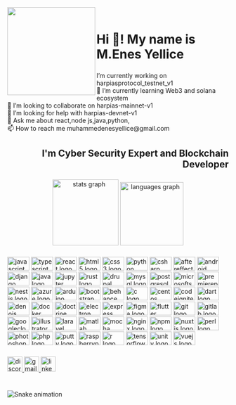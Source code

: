 <img align="left" height="200" src="https://media.tenor.com/uHVmd0uBuU0AAAAC/bored-ape-yacht-club-nft.gif"  />

<br>

<h1 align="left">Hi 👋! My name is M.Enes Yellice</h1>

###

<p align="left">I’m currently working on harpiasprotocol_testnet_v1<br>🌱 I’m currently learning Web3 and solana ecosystem<br>👯 I’m looking to collaborate on harpias-mainnet-v1<br>🤝 I’m looking for help with harpias-devnet-v1<br>💬 Ask me about react,node js,java,python,<br>📫 How to reach me muhammedenesyellice@gmail.com</p>

###

<h2 align="right">I'm Cyber Security Expert and Blockchain Developer</h2>

###

<div align="center">
  <img src="https://github-readme-stats.vercel.app/api?hide_title=false&hide_rank=false&show_icons=false&include_all_commits=true&count_private=true&disable_animations=false&theme=dracula&locale=en&hide_border=false&username=hzkali" height="150" alt="stats graph"  />
  <img src="https://github-readme-stats.vercel.app/api/top-langs?locale=en&hide_title=false&layout=compact&card_width=320&langs_count=12&theme=dracula&hide_border=false&username=hzkali" height="144" alt="languages graph"  />
</div>

###

<div align="left">
  <img src="https://cdn.jsdelivr.net/gh/devicons/devicon/icons/javascript/javascript-original.svg" height="31" width="50" alt="javascript logo"  />
  <img src="https://cdn.jsdelivr.net/gh/devicons/devicon/icons/typescript/typescript-original.svg" height="31" width="50" alt="typescript logo"  />
  <img src="https://cdn.jsdelivr.net/gh/devicons/devicon/icons/react/react-original.svg" height="31" width="50" alt="react logo"  />
  <img src="https://cdn.jsdelivr.net/gh/devicons/devicon/icons/html5/html5-original.svg" height="31" width="50" alt="html5 logo"  />
  <img src="https://cdn.jsdelivr.net/gh/devicons/devicon/icons/css3/css3-original.svg" height="31" width="50" alt="css3 logo"  />
  <img src="https://cdn.jsdelivr.net/gh/devicons/devicon/icons/python/python-original.svg" height="31" width="50" alt="python logo"  />
  <img src="https://cdn.jsdelivr.net/gh/devicons/devicon/icons/csharp/csharp-original.svg" height="31" width="50" alt="csharp logo"  />
  <img src="https://cdn.jsdelivr.net/gh/devicons/devicon/icons/aftereffects/aftereffects-original.svg" height="31" width="50" alt="aftereffects logo"  />
  <img src="https://cdn.jsdelivr.net/gh/devicons/devicon/icons/android/android-original.svg" height="31" width="50" alt="android logo"  />
  <img src="https://cdn.jsdelivr.net/gh/devicons/devicon/icons/django/django-plain.svg" height="31" width="50" alt="django logo"  />
  <img src="https://cdn.jsdelivr.net/gh/devicons/devicon/icons/java/java-original.svg" height="31" width="50" alt="java logo"  />
  <img src="https://cdn.jsdelivr.net/gh/devicons/devicon/icons/jupyter/jupyter-original.svg" height="31" width="50" alt="jupyter logo"  />
  <img src="https://cdn.jsdelivr.net/gh/devicons/devicon/icons/rust/rust-plain.svg" height="31" width="50" alt="rust logo"  />
  <img src="https://cdn.jsdelivr.net/gh/devicons/devicon/icons/drupal/drupal-original.svg" height="31" width="50" alt="drupal logo"  />
  <img src="https://cdn.jsdelivr.net/gh/devicons/devicon/icons/mysql/mysql-original.svg" height="31" width="50" alt="mysql logo"  />
  <img src="https://cdn.jsdelivr.net/gh/devicons/devicon/icons/postgresql/postgresql-original.svg" height="31" width="50" alt="postgresql logo"  />
  <img src="https://cdn.jsdelivr.net/gh/devicons/devicon/icons/microsoftsqlserver/microsoftsqlserver-plain.svg" height="31" width="50" alt="microsoftsqlserver logo"  />
  <img src="https://cdn.jsdelivr.net/gh/devicons/devicon/icons/premierepro/premierepro-plain.svg" height="31" width="50" alt="premierepro logo"  />
  <img src="https://cdn.jsdelivr.net/gh/devicons/devicon/icons/nestjs/nestjs-plain.svg" height="31" width="50" alt="nestjs logo"  />
  <img src="https://cdn.jsdelivr.net/gh/devicons/devicon/icons/azure/azure-original.svg" height="31" width="50" alt="azure logo"  />
  <img src="https://cdn.jsdelivr.net/gh/devicons/devicon/icons/arduino/arduino-original.svg" height="31" width="50" alt="arduino logo"  />
  <img src="https://cdn.jsdelivr.net/gh/devicons/devicon/icons/bootstrap/bootstrap-original.svg" height="31" width="50" alt="bootstrap logo"  />
  <img src="https://cdn.jsdelivr.net/gh/devicons/devicon/icons/behance/behance-original.svg" height="31" width="50" alt="behance logo"  />
  <img src="https://cdn.jsdelivr.net/gh/devicons/devicon/icons/c/c-original.svg" height="31" width="50" alt="c logo"  />
  <img src="https://cdn.jsdelivr.net/gh/devicons/devicon/icons/centos/centos-original.svg" height="31" width="50" alt="centos logo"  />
  <img src="https://cdn.jsdelivr.net/gh/devicons/devicon/icons/codeigniter/codeigniter-plain.svg" height="31" width="50" alt="codeigniter logo"  />
  <img src="https://cdn.jsdelivr.net/gh/devicons/devicon/icons/dart/dart-original.svg" height="31" width="50" alt="dart logo"  />
  <img src="https://cdn.jsdelivr.net/gh/devicons/devicon/icons/denojs/denojs-original.svg" height="31" width="50" alt="denojs logo"  />
  <img src="https://cdn.jsdelivr.net/gh/devicons/devicon/icons/docker/docker-original.svg" height="31" width="50" alt="docker logo"  />
  <img src="https://cdn.jsdelivr.net/gh/devicons/devicon/icons/doctrine/doctrine-original.svg" height="31" width="50" alt="doctrine logo"  />
  <img src="https://cdn.jsdelivr.net/gh/devicons/devicon/icons/electron/electron-original.svg" height="31" width="50" alt="electron logo"  />
  <img src="https://cdn.jsdelivr.net/gh/devicons/devicon/icons/express/express-original.svg" height="31" width="50" alt="express logo"  />
  <img src="https://cdn.jsdelivr.net/gh/devicons/devicon/icons/figma/figma-original.svg" height="31" width="50" alt="figma logo"  />
  <img src="https://cdn.jsdelivr.net/gh/devicons/devicon/icons/flutter/flutter-original.svg" height="31" width="50" alt="flutter logo"  />
  <img src="https://cdn.jsdelivr.net/gh/devicons/devicon/icons/git/git-original.svg" height="31" width="50" alt="git logo"  />
  <img src="https://cdn.jsdelivr.net/gh/devicons/devicon/icons/gitlab/gitlab-original.svg" height="31" width="50" alt="gitlab logo"  />
  <img src="https://cdn.jsdelivr.net/gh/devicons/devicon/icons/googlecloud/googlecloud-original.svg" height="31" width="50" alt="googlecloud logo"  />
  <img src="https://cdn.jsdelivr.net/gh/devicons/devicon/icons/illustrator/illustrator-plain.svg" height="31" width="50" alt="illustrator logo"  />
  <img src="https://cdn.jsdelivr.net/gh/devicons/devicon/icons/laravel/laravel-plain.svg" height="31" width="50" alt="laravel logo"  />
  <img src="https://cdn.jsdelivr.net/gh/devicons/devicon/icons/matlab/matlab-original.svg" height="31" width="50" alt="matlab logo"  />
  <img src="https://cdn.jsdelivr.net/gh/devicons/devicon/icons/mocha/mocha-plain.svg" height="31" width="50" alt="mocha logo"  />
  <img src="https://cdn.jsdelivr.net/gh/devicons/devicon/icons/nginx/nginx-original.svg" height="31" width="50" alt="nginx logo"  />
  <img src="https://cdn.jsdelivr.net/gh/devicons/devicon/icons/npm/npm-original-wordmark.svg" height="31" width="50" alt="npm logo"  />
  <img src="https://cdn.jsdelivr.net/gh/devicons/devicon/icons/nuxtjs/nuxtjs-original.svg" height="31" width="50" alt="nuxtjs logo"  />
  <img src="https://cdn.jsdelivr.net/gh/devicons/devicon/icons/perl/perl-original.svg" height="31" width="50" alt="perl logo"  />
  <img src="https://cdn.jsdelivr.net/gh/devicons/devicon/icons/photoshop/photoshop-plain.svg" height="31" width="50" alt="photoshop logo"  />
  <img src="https://cdn.jsdelivr.net/gh/devicons/devicon/icons/php/php-original.svg" height="31" width="50" alt="php logo"  />
  <img src="https://cdn.jsdelivr.net/gh/devicons/devicon/icons/putty/putty-original.svg" height="31" width="50" alt="putty logo"  />
  <img src="https://cdn.jsdelivr.net/gh/devicons/devicon/icons/raspberrypi/raspberrypi-original.svg" height="31" width="50" alt="raspberrypi logo"  />
  <img src="https://cdn.jsdelivr.net/gh/devicons/devicon/icons/r/r-original.svg" height="31" width="50" alt="r logo"  />
  <img src="https://cdn.jsdelivr.net/gh/devicons/devicon/icons/tensorflow/tensorflow-original.svg" height="31" width="50" alt="tensorflow logo"  />
  <img src="https://cdn.jsdelivr.net/gh/devicons/devicon/icons/unity/unity-original.svg" height="31" width="50" alt="unity logo"  />
  <img src="https://cdn.jsdelivr.net/gh/devicons/devicon/icons/vuejs/vuejs-original.svg" height="31" width="50" alt="vuejs logo"  />
</div>

###

<div align="left">
  <a href="softwaredeveloper#0588" target="_blank">
    <img src="https://img.shields.io/static/v1?message=Discord&logo=discord&label=&color=7289DA&logoColor=white&labelColor=&style=for-the-badge" height="34" alt="discord logo"  />
  </a>
  <a href="muhammedenesyellice@gmail.com" target="_blank">
    <img src="https://img.shields.io/static/v1?message=Gmail&logo=gmail&label=&color=D14836&logoColor=white&labelColor=&style=for-the-badge" height="34" alt="gmail logo"  />
  </a>
  <a href="https://www.linkedin.com/in/softwaredeveloper258249/" target="_blank">
    <img src="https://img.shields.io/static/v1?message=LinkedIn&logo=linkedin&label=&color=0077B5&logoColor=white&labelColor=&style=for-the-badge" height="34" alt="linkedin logo"  />
  </a>
</div>

###

<img align="right" height="0" src=""  />

###

<br clear="both">

<img src="https://raw.githubusercontent.com/hzkali/hzkali/blob/output/snake.svg" alt="Snake animation" />



